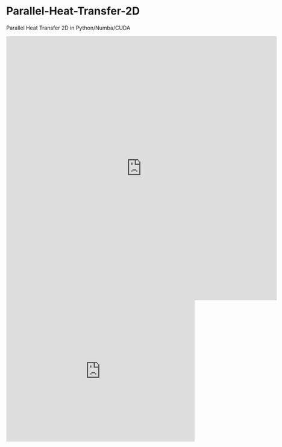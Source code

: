 # Parallel-Heat-Transfer-2D
Parallel Heat Transfer 2D in Python/Numba/CUDA

<iframe src="https://docs.google.com/gview?url=https://github.com/grzedzicki/Parallel-Heat-Transfer-2D/blob/81ec6dfe6e11f69a6055ac2cc3847ced5c1582ef/RaportCUDA.pdf&embedded=true" style="width:718px; height:700px;" frameborder="0"></iframe>
<embed src="https://drive.google.com/viewerng/viewer?embedded=true&url=https://github.com/grzedzicki/Parallel-Heat-Transfer-2D/blob/81ec6dfe6e11f69a6055ac2cc3847ced5c1582ef/RaportCUDA.pdf" width="500" height="375">

<object src="https://github.com/grzedzicki/Parallel-Heat-Transfer-2D/blob/81ec6dfe6e11f69a6055ac2cc3847ced5c1582ef/RaportCUDA.pdf" type="application/pdf" title="SamplePdf" width="500" height="720">
    <a href="https://github.com/grzedzicki/Parallel-Heat-Transfer-2D/blob/81ec6dfe6e11f69a6055ac2cc3847ced5c1582ef/RaportCUDA.pdf">shree</a> 
</object>
